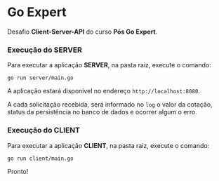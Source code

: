 # Go Expert

Desafio **Client-Server-API** do curso **Pós Go Expert**.

### Execução do **SERVER**
Para executar a aplicação **SERVER**, na pasta raiz, execute o comando:
```
go run server/main.go
```
A aplicação estará disponível no endereço `http://localhost:8080`.

A cada solicitação recebida, será informado no `log` o valor da cotação, status da persistência no banco de dados e ocorrer algum o erro.


### Execução do **CLIENT**
Para executar a aplicação **CLIENT**, na pasta raiz, execute o comando:
```
go run client/main.go
```

Pronto!